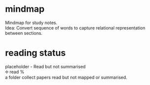 # mindmap
Mindmap for study notes.  
Idea: Convert sequence of words to capture relational representation between sections.

# reading status
placeholder - Read but not summarised  
➗ read %  
a folder collect papers read but not mapped or summarised.

